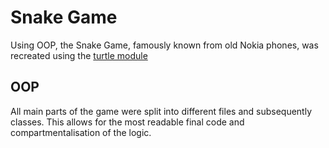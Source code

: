 # Snake Game

Using OOP, the Snake Game, famously known from old Nokia phones, was recreated using the 
[turtle module](https://docs.python.org/3/library/turtle.html)

## OOP
All main parts of the game were split into different files and subsequently classes.
This allows for the most readable final code and compartmentalisation of the logic.